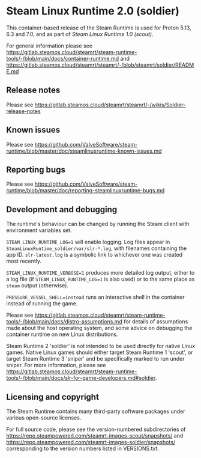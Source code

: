 Steam Linux Runtime 2.0 (soldier)
=================================

This container-based release of the Steam Runtime is used for Proton 5.13,
6.3 and 7.0, and as part of *Steam Linux Runtime 1.0 (scout)*.

For general information please see
<https://gitlab.steamos.cloud/steamrt/steam-runtime-tools/-/blob/main/docs/container-runtime.md>
and
<https://gitlab.steamos.cloud/steamrt/steamrt/-/blob/steamrt/soldier/README.md>

Release notes
-------------

Please see
<https://gitlab.steamos.cloud/steamrt/steamrt/-/wikis/Soldier-release-notes>

Known issues
------------

Please see
<https://github.com/ValveSoftware/steam-runtime/blob/master/doc/steamlinuxruntime-known-issues.md>

Reporting bugs
--------------

Please see
<https://github.com/ValveSoftware/steam-runtime/blob/master/doc/reporting-steamlinuxruntime-bugs.md>

Development and debugging
-------------------------

The runtime's behaviour can be changed by running the Steam client with
environment variables set.

`STEAM_LINUX_RUNTIME_LOG=1` will enable logging. Log files appear in
`SteamLinuxRuntime_soldier/var/slr-*.log`, with filenames containing the app ID.
`slr-latest.log` is a symbolic link to whichever one was created most
recently.

`STEAM_LINUX_RUNTIME_VERBOSE=1` produces more detailed log output,
either to a log file (if `STEAM_LINUX_RUNTIME_LOG=1` is also used) or to
the same place as `steam` output (otherwise).

`PRESSURE_VESSEL_SHELL=instead` runs an interactive shell in the
container instead of running the game.

Please see
<https://gitlab.steamos.cloud/steamrt/steam-runtime-tools/-/blob/main/docs/distro-assumptions.md>
for details of assumptions made about the host operating system, and some
advice on debugging the container runtime on new Linux distributions.

Steam Runtime 2 'soldier' is not intended to be used directly for native
Linux games. Native Linux games should either target Steam Runtime 1
'scout', or target Steam Runtime 3 'sniper' and be specifically marked
to run under sniper. For more information, please see
<https://gitlab.steamos.cloud/steamrt/steam-runtime-tools/-/blob/main/docs/slr-for-game-developers.md#soldier>.

Licensing and copyright
-----------------------

The Steam Runtime contains many third-party software packages under
various open-source licenses.

For full source code, please see the version-numbered subdirectories of
<https://repo.steampowered.com/steamrt-images-scout/snapshots/> and
<https://repo.steampowered.com/steamrt-images-soldier/snapshots/>
corresponding to the version numbers listed in VERSIONS.txt.
